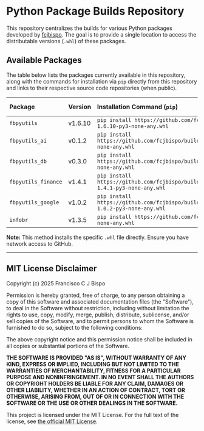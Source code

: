 # Python Package Builds Repository

This repository centralizes the builds for various Python packages developed by [fcjbispo](https://github.com/fcjbispo). The goal is to provide a single location to access the distributable versions (`.whl`) of these packages.

## Available Packages

The table below lists the packages currently available in this repository, along with the commands for installation via `pip` directly from this repository and links to their respective source code repositories (when public).

| Package             | Version | Installation Command (`pip`)                                                                                                                            | Source Repository (GitHub)                                                  |
| :------------------ |:------- | :------------------------------------------------------------------------------------------------------------------------------------------------------ | :-------------------------------------------------------------------------- |
| `fbpyutils`         |  v1.6.10 | `pip install https://github.com/fcjbispo/builds/raw/refs/heads/main/fbpyutils/fbpyutils-1.6.10-py3-none-any.whl`               | [fcjbispo/fbpyutils](https://github.com/fcjbispo/fbpyutils)                 |
| `fbpyutils_ai`      |  v0.1.2 | `pip install https://github.com/fcjbispo/builds/raw/refs/heads/main/fbpyutils_ai/fbpyutils_ai-0.1.2-py3-none-any.whl`         | [fcjbispo/fbpyutils_ai](https://github.com/fcjbispo/fbpyutils_ai)           |
| `fbpyutils_db`      |  v0.3.0 | `pip install https://github.com/fcjbispo/builds/raw/refs/heads/main/fbpyutils_db/fbpyutils_db-0.3.0-py3-none-any.whl`         | [fcjbispo/fbpyutils_db](https://github.com/fcjbispo/fbpyutils_db)           |
| `fbpyutils_finance` |  v1.4.1 | `pip install https://github.com/fcjbispo/builds/raw/refs/heads/main/fbpyutils_finance/fbpyutils_finance-1.4.1-py3-none-any.whl`                 | [fcjbispo/fbpyutils_finance](https://github.com/fcjbispo/fbpyutils_finance) |
| `fbpyutils_google`  |  v1.0.2 | `pip install https://github.com/fcjbispo/builds/raw/refs/heads/main/fbpyutils_google/fbpyutils_google-1.0.2-py3-none-any.whl` | [fcjbispo/fbpyutils_google](https://github.com/fcjbispo/fbpyutils_google)                                                     |
| `infobr`            |  v1.3.5 | `pip install https://github.com/fcjbispo/builds/raw/refs/heads/main/infobr/infobr-1.3.5-py3-none-any.whl`                     | `Unavailable (private)`                                                     |

**Note:** This method installs the specific `.whl` file directly. Ensure you have network access to GitHub.

---
## MIT License Disclaimer

Copyright (c) 2025 Francisco C J Bispo

Permission is hereby granted, free of charge, to any person obtaining a copy of this software and associated documentation files (the "Software"), to deal in the Software without restriction, including without limitation the rights to use, copy, modify, merge, publish, distribute, sublicense, and/or sell copies of the Software, and to permit persons to whom the Software is furnished to do so, subject to the following conditions:

The above copyright notice and this permission notice shall be included in all copies or substantial portions of the Software.

**THE SOFTWARE IS PROVIDED "AS IS", WITHOUT WARRANTY OF ANY KIND, EXPRESS OR IMPLIED, INCLUDING BUT NOT LIMITED TO THE WARRANTIES OF MERCHANTABILITY, FITNESS FOR A PARTICULAR PURPOSE AND NONINFRINGEMENT. IN NO EVENT SHALL THE AUTHORS OR COPYRIGHT HOLDERS BE LIABLE FOR ANY CLAIM, DAMAGES OR OTHER LIABILITY, WHETHER IN AN ACTION OF CONTRACT, TORT OR OTHERWISE, ARISING FROM, OUT OF OR IN CONNECTION WITH THE SOFTWARE OR THE USE OR OTHER DEALINGS IN THE SOFTWARE.**

This project is licensed under the MIT License. For the full text of the license, see [the official MIT License](https://opensource.org/licenses/MIT).
